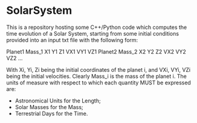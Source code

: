 # SolarSystem

This is a repository hosting some C++/Python code which computes the time evolution of a Solar System, starting from some initial conditions provided into an input txt file with the following form:

Planet1
Mass_1
X1 Y1 Z1
VX1 VY1 VZ1
Planet2
Mass_2
X2 Y2 Z2
VX2 VY2 VZ2
...

With Xi, Yi, Zi being the initial coordinates of the planet i, and VXi, VYi, VZi being the initial velocities. Clearly Mass_i is the mass of the planet i.
The units of measure with respect to which each quantity MUST be expressed are: 
* Astronomical Units for the Length;
* Solar Masses for the Mass;
* Terrestrial Days for the Time.
